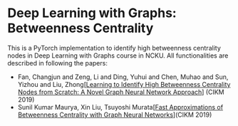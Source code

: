 # Deep Learning with Graphs: Betweenness Centrality

This is a PyTorch implementation to identify high betweenness centrality nodes in Deep Learning with Graphs course in NCKU.
All functionalities are described in following the papers:

* Fan, Changjun and Zeng, Li and Ding, Yuhui and Chen, Muhao and Sun, Yizhou and Liu, Zhong[[Learning to Identify High Betweenness Centrality Nodes from Scratch: A Novel Graph Neural Network Approach](https://arxiv.org/abs/1905.10418)] (CIKM 2019)
* Sunil Kumar Maurya, Xin Liu, Tsuyoshi Murata[[Fast Approximations of Betweenness Centrality with
Graph Neural Networks](https://dl.acm.org/doi/10.1145/3357384.3358080)](CIKM 2019)